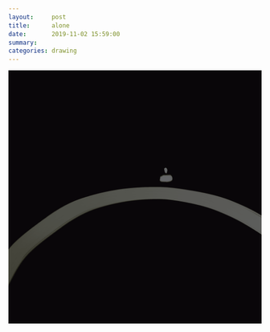 ```yaml
---
layout:     post
title:      alone
date:       2019-11-02 15:59:00
summary:    
categories: drawing
---
```

![alone](/images/diary/alone.png ".")
